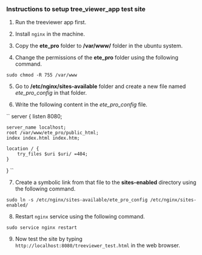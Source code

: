 ### Instructions to setup tree_viewer_app test site

1. Run the treeviewer app first.

2. Install `nginx` in the machine.

3. Copy the **ete_pro** folder to **/var/www/** folder in the ubuntu system.

4. Change the permissions of the **ete_pro** folder using the following command. 

``sudo chmod -R 755 /var/www
``

5. Go to **/etc/nginx/sites-available** folder and create a new file named *ete_pro_config* in that folder.

6. Write the following content in the *ete_pro_config* file.

``
server {
	listen 8080;

	server_name localhost;
	root /var/www/ete_pro/public_html;
	index index.html index.htm;

	location / {
		try_files $uri $uri/ =404;
	}
}
``

7. Create a symbolic link from that file to the **sites-enabled** directory using the following command.

``
sudo ln -s /etc/nginx/sites-available/ete_pro_config /etc/nginx/sites-enabled/ 
``

8. Restart `nginx` service using the following command.

``
sudo service nginx restart
``

9. Now test the site by typing `http://localhost:8080/treeviewer_test.html` in the web browser.


